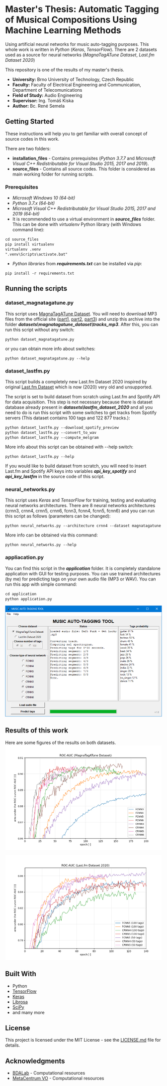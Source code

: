 # Master's Thesis: Automatic Tagging of Musical Compositions Using Machine Learning Methods 
Using artificial neural networks for music auto-tagging purposes. This whole work is written in *Python* (*Keras*, *TensorFlow*). There are 2 datasets used as a source for neural networks (*MagnaTagATune Dataset*, *Last.fm Dataset 2020*)

This repository is one of the results of my master's thesis. 

* **University:** Brno University of Technology, Czech Republic
* **Faculty:** Faculty of Electrical Engineering and Communication, Department of Telecomunications
* **Field of Study:** Audio Engineering
* **Supervisor:** Ing. Tomáš Kiska
* **Author:** Bc. René Semela


## Getting Started
These instructions will help you to get familiar with overall concept of source codes in this work.

There are two folders:
* **installation_files** - Contains prerequisites (*Python 3.7.7* and *Microsoft Visual C++ Redistributable for Visual Studio 2015, 2017 and 2019*).
* **source_files** - Contains all source codes. This folder is considered as main working folder for running scripts.

### Prerequisites
* *Microsoft Windows 10 (64-bit)*
* *Python 3.7.x (64-bit)*
* *Microsoft Visual C++ Redistributable for Visual Studio 2015, 2017 and 2019 (64-bit)*
* It is recommended to use a virtual environment in ***source_files*** folder. This can be done with *virtualenv*
 Python library (with Windows command line):
```
cd source_files
pip install virtualenv
virtualenv .venv
".venv\Scripts\activate.bat"
```
* *Python libraries* from ***requirements.txt*** can be installed via *pip*:
```
pip install -r requirements.txt
```

## Running the scripts
### dataset_magnatagatune.py
This script uses [MagnaTagATune Dataset](http://mirg.city.ac.uk/codeapps/the-magnatagatune-dataset). You will need to download MP3 files from the official site ([part1](http://mi.soi.city.ac.uk/datasets/magnatagatune/mp3.zip.001), [part2](http://mi.soi.city.ac.uk/datasets/magnatagatune/mp3.zip.002), [part3](http://mi.soi.city.ac.uk/datasets/magnatagatune/mp3.zip.003)) and unzip this archive into the folder ***datasets\magnatagatune_dataset\tracks_mp3***. After this, you can run this script without any switch:
```
python dataset_magnatagatune.py
```
or you can obtain more info about switches:
```
python dataset_magnatagatune.py --help
```


### dataset_lastfm.py
This script builds a completely new Last.fm Dataset 2020 inspired by original [Last.fm Dataset](http://millionsongdataset.com/lastfm/) which is now (2020) very old and unsupported.

The script is set to build dataset from scratch using Last.fm and Spotify API for data acquisition. This step is not necessary because there is dataset database already present in ***datasets\lastfm_dataset_2020*** and all you need to do is run this script with some switches to get tracks from Spotify servers (This dataset contains 100 tags and 122 877 tracks.):
```
python dataset_lastfm.py --download_spotify_preview
python dataset_lastfm.py --convert_to_wav
python dataset_lastfm.py --compute_melgram
```
More info about this script can be obtained with --help switch:
```
python dataset_lastfm.py --help
```
If you would like to build dataset from scratch, you will need to insert Last.fm and Spotify API keys into variables ***api_key_spotify*** and ***api_key_lastfm*** in the source code of this script.

### neural_networks.py
This script uses *Keras* and *TensorFlow* for training, testing and evaluating neural networks architectures. There are 8 neural networks architectures (crnn3, crnn4, crnn5, crnn6, fcnn3, fcnn4, fcnn5, fcnn6) and you can run this script as follows (parameters can be changed):
```
python neural_networks.py --architecture crnn4 --dataset magnatagatune
```
More info can be obtained via this command:
```
python neural_networks.py --help
```

### appliacation.py
You can find this script in the ***application*** folder. It is completely standalone application with GUI for testing purposes. You can use trained architectures (by me) for predicting tags on your own audio file (MP3 or WAV). You can run this app with simple command: 
```
cd application
python application.py
```
![application.png](https://github.com/renesemela/masters-thesis-music-autotagging/blob/master/images/application.png?raw=true)

## Results of this work
Here are some figures of the results on both datasets.
![roc_auc_all_magnatagatune.png](https://github.com/renesemela/masters-thesis-music-autotagging/blob/master/images/roc_auc_all_magnatagatune.png?raw=true)

![roc_auc_all_lastfm.png](https://github.com/renesemela/masters-thesis-music-autotagging/blob/master/images/roc_auc_all_lastfm.png?raw=true)

## Built With
* Python
* [TensorFlow](https://www.tensorflow.org/)
* [Keras](https://keras.io/)
* [Librosa](https://librosa.github.io/)
* [SciPy](https://scipy.org/)
* and many more

## License

This project is licensed under the MIT License - see the [LICENSE.md](LICENSE.md) file for details.

## Acknowledgments
* [BDALab](https://bdalab.utko.feec.vutbr.cz/) - Computational resources
* [MetaCentrum VO](https://metavo.metacentrum.cz/) - Computational resources

